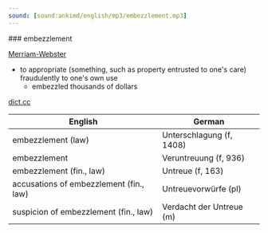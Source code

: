 ```yaml
---
sound: [sound:ankimd/english/mp3/embezzlement.mp3]
---
```


\### embezzlement

[Merriam-Webster](https://www.merriam-webster.com/dictionary/embezzlement)

- to appropriate (something, such as property entrusted to one's care) fraudulently to one's own use
    - embezzled thousands of dollars

[dict.cc](https://www.dict.cc/embezzlement)

| English        | German       |
| -------------- | ------------ |
| embezzlement (law) | Unterschlagung (f, 1408) |
| embezzlement | Veruntreuung (f, 936) |
| embezzlement (fin., law) | Untreue (f, 163) |
| accusations of embezzlement (fin., law) | Untreuevorwürfe (pl) |
| suspicion of embezzlement (fin., law) | Verdacht der Untreue (m) |
